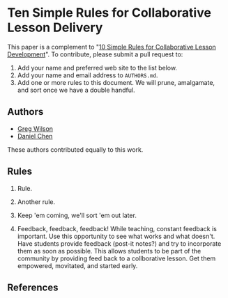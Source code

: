 # Ten Simple Rules for Collaborative Lesson Delivery

This paper is a complement to "[10 Simple Rules for Collaborative Lesson Development][10-lesson-dev]".
To contribute,
please submit a pull request to:

1. Add your name and preferred web site to the list below.
2. Add your name and email address to `AUTHORS.md`.
3. Add one or more rules to this document.  We will prune, amalgamate, and sort once we have a double handful.

## Authors

- [Greg Wilson](http://third-bit.com)
- [Daniel Chen](http://chendaniely.github.io/)

These authors contributed equally to this work.

## Rules

1. Rule.

1. Another rule.

1. Keep 'em coming, we'll sort 'em out later.

1. Feedback, feedback, feedback!
    While teaching, constant feedback is important.
    Use this opportunity to see what works and what doesn't.
    Have students provide feedback (post-it notes?) and try to incorporate them as soon as possible.
    This allows students to be part of the community by providing feed back to a collborative lesson.
    Get them empowered, movitated, and started early.

## References

[10-lesson-dev]: https://github.com/swcarpentry/collaborative-lesson-development

